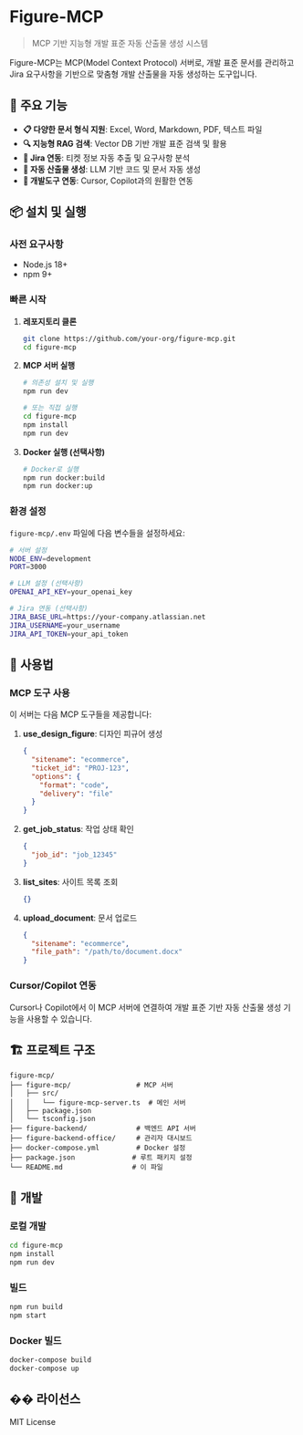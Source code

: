 # Figure-MCP

> MCP 기반 지능형 개발 표준 자동 산출물 생성 시스템

Figure-MCP는 MCP(Model Context Protocol) 서버로, 개발 표준 문서를 관리하고 Jira 요구사항을 기반으로 맞춤형 개발 산출물을 자동 생성하는 도구입니다.

## 🚀 주요 기능

- **📋 다양한 문서 형식 지원**: Excel, Word, Markdown, PDF, 텍스트 파일
- **🔍 지능형 RAG 검색**: Vector DB 기반 개발 표준 검색 및 활용
- **🎯 Jira 연동**: 티켓 정보 자동 추출 및 요구사항 분석
- **🤖 자동 산출물 생성**: LLM 기반 코드 및 문서 자동 생성
- **🔧 개발도구 연동**: Cursor, Copilot과의 원활한 연동

## 📦 설치 및 실행

### 사전 요구사항

- Node.js 18+
- npm 9+

### 빠른 시작

1. **레포지토리 클론**
   ```bash
   git clone https://github.com/your-org/figure-mcp.git
   cd figure-mcp
   ```

2. **MCP 서버 실행**
   ```bash
   # 의존성 설치 및 실행
   npm run dev
   
   # 또는 직접 실행
   cd figure-mcp
   npm install
   npm run dev
   ```

3. **Docker 실행 (선택사항)**
   ```bash
   # Docker로 실행
   npm run docker:build
   npm run docker:up
   ```

### 환경 설정

`figure-mcp/.env` 파일에 다음 변수들을 설정하세요:

```bash
# 서버 설정
NODE_ENV=development
PORT=3000

# LLM 설정 (선택사항)
OPENAI_API_KEY=your_openai_key

# Jira 연동 (선택사항)
JIRA_BASE_URL=https://your-company.atlassian.net
JIRA_USERNAME=your_username
JIRA_API_TOKEN=your_api_token
```

## 📖 사용법

### MCP 도구 사용

이 서버는 다음 MCP 도구들을 제공합니다:

1. **use_design_figure**: 디자인 피규어 생성
   ```json
   {
     "sitename": "ecommerce",
     "ticket_id": "PROJ-123",
     "options": {
       "format": "code",
       "delivery": "file"
     }
   }
   ```

2. **get_job_status**: 작업 상태 확인
   ```json
   {
     "job_id": "job_12345"
   }
   ```

3. **list_sites**: 사이트 목록 조회
   ```json
   {}
   ```

4. **upload_document**: 문서 업로드
   ```json
   {
     "sitename": "ecommerce",
     "file_path": "/path/to/document.docx"
   }
   ```

### Cursor/Copilot 연동

Cursor나 Copilot에서 이 MCP 서버에 연결하여 개발 표준 기반 자동 산출물 생성 기능을 사용할 수 있습니다.

## 🏗️ 프로젝트 구조

```
figure-mcp/
├── figure-mcp/                # MCP 서버
│   ├── src/
│   │   └── figure-mcp-server.ts  # 메인 서버
│   ├── package.json
│   └── tsconfig.json
├── figure-backend/            # 백엔드 API 서버
├── figure-backend-office/     # 관리자 대시보드
├── docker-compose.yml         # Docker 설정
├── package.json              # 루트 패키지 설정
└── README.md                 # 이 파일
```

## 🔧 개발

### 로컬 개발

```bash
cd figure-mcp
npm install
npm run dev
```

### 빌드

```bash
npm run build
npm start
```

### Docker 빌드

```bash
docker-compose build
docker-compose up
```

## �� 라이선스

MIT License 